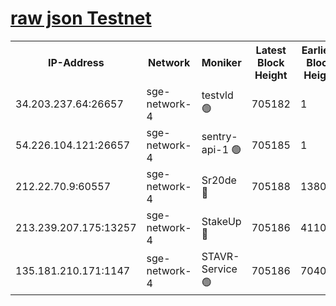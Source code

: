 
[raw json Testnet](https://rpc-check.sget.stavr.tech/sget/rpc-sget-result.json)
=


<table><tr><th>IP-Address</th><th>Network</th><th>Moniker</th><th>Latest Block Height</th><th>Earliest Block Height</th><th>Catching Up</th><th>Tx Index</th><th>Voting Power</th><th>Scan Time</th></tr><tr><td>34.203.237.64:26657</td><td>sge-network-4</td><td>testvld 🟢</td><td>705182</td><td>1</td><td>False</td><td>on</td><td>0</td><td>2023-12-18T21:30:05.217441564UTC</td></tr><tr><td>54.226.104.121:26657</td><td>sge-network-4</td><td>sentry-api-1 🟢</td><td>705185</td><td>1</td><td>False</td><td>on</td><td>0</td><td>2023-12-18T21:30:20.189953959UTC</td></tr><tr><td>212.22.70.9:60557</td><td>sge-network-4</td><td>Sr20de 🔴</td><td>705188</td><td>138001</td><td>False</td><td>on</td><td>99</td><td>2023-12-18T21:30:37.597863839UTC</td></tr><tr><td>213.239.207.175:13257</td><td>sge-network-4</td><td>StakeUp 🔴</td><td>705186</td><td>411001</td><td>False</td><td>off</td><td>100</td><td>2023-12-18T21:30:28.661114250UTC</td></tr><tr><td>135.181.210.171:1147</td><td>sge-network-4</td><td>STAVR-Service 🟢</td><td>705186</td><td>704001</td><td>False</td><td>on</td><td>0</td><td>2023-12-18T21:30:29.001688925UTC</td></tr></table>
